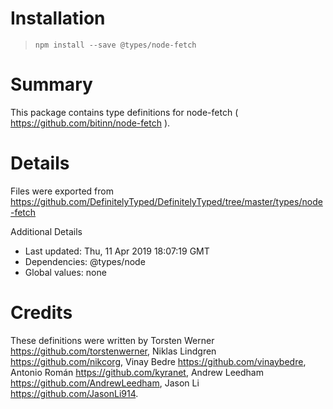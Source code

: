 # Installation
> `npm install --save @types/node-fetch`

# Summary
This package contains type definitions for node-fetch ( https://github.com/bitinn/node-fetch ).

# Details
Files were exported from https://github.com/DefinitelyTyped/DefinitelyTyped/tree/master/types/node-fetch

Additional Details
 * Last updated: Thu, 11 Apr 2019 18:07:19 GMT
 * Dependencies: @types/node
 * Global values: none

# Credits
These definitions were written by Torsten Werner <https://github.com/torstenwerner>, Niklas Lindgren <https://github.com/nikcorg>, Vinay Bedre <https://github.com/vinaybedre>, Antonio Román <https://github.com/kyranet>, Andrew Leedham <https://github.com/AndrewLeedham>, Jason Li <https://github.com/JasonLi914>.
